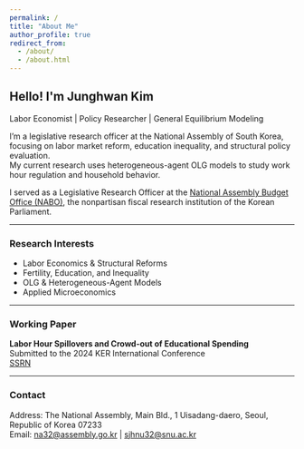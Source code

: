 ```yaml
---
permalink: /
title: "About Me"
author_profile: true
redirect_from: 
  - /about/
  - /about.html
---
```




## Hello! I'm Junghwan Kim  
Labor Economist | Policy Researcher | General Equilibrium Modeling  

I’m a legislative research officer at the National Assembly of South Korea, focusing on labor market reform, education inequality, and structural policy evaluation.  
My current research uses heterogeneous-agent OLG models to study work hour regulation and household behavior.

I served as a Legislative Research Officer at the [National Assembly Budget Office (NABO)](https://korea.nabo.go.kr/naboEng/main/main.do), the nonpartisan fiscal research institution of the Korean Parliament.


---

### Research Interests
- Labor Economics & Structural Reforms  
- Fertility, Education, and Inequality  
- OLG & Heterogeneous-Agent Models  
- Applied Microeconomics

---

### Working Paper
**Labor Hour Spillovers and Crowd-out of Educational Spending**  
Submitted to the 2024 KER International Conference  
[SSRN](https://papers.ssrn.com/sol3/papers.cfm?abstract_id=5214642) 

---

### Contact
Address: The National Assembly, Main Bld., 1 Uisadang-daero, Seoul, Republic of Korea 07233  
Email: na32@assembly.go.kr | sjhnu32@snu.ac.kr 

